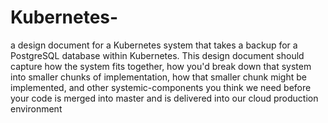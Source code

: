 # Kubernetes-

a design document for a Kubernetes system that takes a backup for a PostgreSQL database within Kubernetes. This design document should capture how the system fits together, how you'd break down that system into smaller chunks of implementation, how that smaller chunk might be implemented, and other systemic-components you think we need before your code is merged into master and is delivered into our cloud production environment
